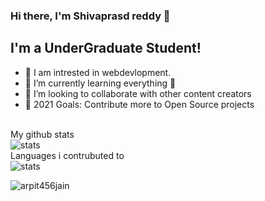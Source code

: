 ### Hi there, I'm Shivaprasd reddy 👋



## I'm a UnderGraduate Student!

- 🔭 I am intrested in webdevlopment.
- 🌱 I’m currently learning everything 🤣
- 👯 I’m looking to collaborate with other content creators
- 🥅 2021 Goals: Contribute more to Open Source projects
<br/>
My github stats<br/>
<img src="https://github-readme-stats.vercel.app/api?username=shivaprasadyanala&show_icons=true&theme=cobalt" alt="stats">
<br/>
Languages i contrubuted to
<br/>
<img align="center" src="https://github-readme-stats.vercel.app/api/top-langs/?username=anuraghazra&layout=compact" alt="stats">
<p align="left"> <img src="https://komarev.com/ghpvc/?username=arpit456jain&label=Profile%20views&color=0e75b6&style=flat" alt="arpit456jain" /> </p>


